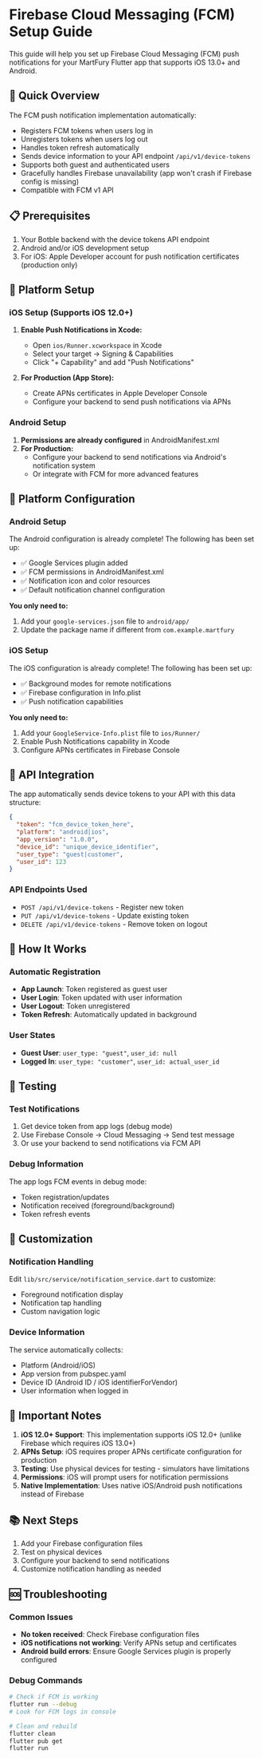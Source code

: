 # Firebase Cloud Messaging (FCM) Setup Guide

This guide will help you set up Firebase Cloud Messaging (FCM) push notifications for your MartFury Flutter app that supports iOS 13.0+ and Android.

## 🚀 Quick Overview

The FCM push notification implementation automatically:
- Registers FCM tokens when users log in
- Unregisters tokens when users log out
- Handles token refresh automatically
- Sends device information to your API endpoint `/api/v1/device-tokens`
- Supports both guest and authenticated users
- Gracefully handles Firebase unavailability (app won't crash if Firebase config is missing)
- Compatible with FCM v1 API

## 📋 Prerequisites

1. Your Botble backend with the device tokens API endpoint
2. Android and/or iOS development setup
3. For iOS: Apple Developer account for push notification certificates (production only)

## 🔧 Platform Setup

### iOS Setup (Supports iOS 12.0+)
1. **Enable Push Notifications in Xcode:**
   - Open `ios/Runner.xcworkspace` in Xcode
   - Select your target → Signing & Capabilities
   - Click "+ Capability" and add "Push Notifications"

2. **For Production (App Store):**
   - Create APNs certificates in Apple Developer Console
   - Configure your backend to send push notifications via APNs

### Android Setup
1. **Permissions are already configured** in AndroidManifest.xml
2. **For Production:**
   - Configure your backend to send notifications via Android's notification system
   - Or integrate with FCM for more advanced features

## 📱 Platform Configuration

### Android Setup
The Android configuration is already complete! The following has been set up:
- ✅ Google Services plugin added
- ✅ FCM permissions in AndroidManifest.xml
- ✅ Notification icon and color resources
- ✅ Default notification channel configuration

**You only need to:**
1. Add your `google-services.json` file to `android/app/`
2. Update the package name if different from `com.example.martfury`

### iOS Setup
The iOS configuration is already complete! The following has been set up:
- ✅ Background modes for remote notifications
- ✅ Firebase configuration in Info.plist
- ✅ Push notification capabilities

**You only need to:**
1. Add your `GoogleService-Info.plist` file to `ios/Runner/`
2. Enable Push Notifications capability in Xcode
3. Configure APNs certificates in Firebase Console

## 🔑 API Integration

The app automatically sends device tokens to your API with this data structure:

```json
{
  "token": "fcm_device_token_here",
  "platform": "android|ios",
  "app_version": "1.0.0",
  "device_id": "unique_device_identifier",
  "user_type": "guest|customer",
  "user_id": 123
}
```

### API Endpoints Used
- `POST /api/v1/device-tokens` - Register new token
- `PUT /api/v1/device-tokens` - Update existing token
- `DELETE /api/v1/device-tokens` - Remove token on logout

## 🎯 How It Works

### Automatic Registration
- **App Launch**: Token registered as guest user
- **User Login**: Token updated with user information
- **User Logout**: Token unregistered
- **Token Refresh**: Automatically updated in background

### User States
- **Guest User**: `user_type: "guest"`, `user_id: null`
- **Logged In**: `user_type: "customer"`, `user_id: actual_user_id`

## 🧪 Testing

### Test Notifications
1. Get device token from app logs (debug mode)
2. Use Firebase Console → Cloud Messaging → Send test message
3. Or use your backend to send notifications via FCM API

### Debug Information
The app logs FCM events in debug mode:
- Token registration/updates
- Notification received (foreground/background)
- Token refresh events

## 🔧 Customization

### Notification Handling
Edit `lib/src/service/notification_service.dart` to customize:
- Foreground notification display
- Notification tap handling
- Custom navigation logic

### Device Information
The service automatically collects:
- Platform (Android/iOS)
- App version from pubspec.yaml
- Device ID (Android ID / iOS identifierForVendor)
- User information when logged in

## 🚨 Important Notes

1. **iOS 12.0+ Support**: This implementation supports iOS 12.0+ (unlike Firebase which requires iOS 13.0+)
2. **APNs Setup**: iOS requires proper APNs certificate configuration for production
3. **Testing**: Use physical devices for testing - simulators have limitations
4. **Permissions**: iOS will prompt users for notification permissions
5. **Native Implementation**: Uses native iOS/Android push notifications instead of Firebase

## 📚 Next Steps

1. Add your Firebase configuration files
2. Test on physical devices
3. Configure your backend to send notifications
4. Customize notification handling as needed

## 🆘 Troubleshooting

### Common Issues
- **No token received**: Check Firebase configuration files
- **iOS notifications not working**: Verify APNs setup and certificates
- **Android build errors**: Ensure Google Services plugin is properly configured

### Debug Commands
```bash
# Check if FCM is working
flutter run --debug
# Look for FCM logs in console

# Clean and rebuild
flutter clean
flutter pub get
flutter run
```
